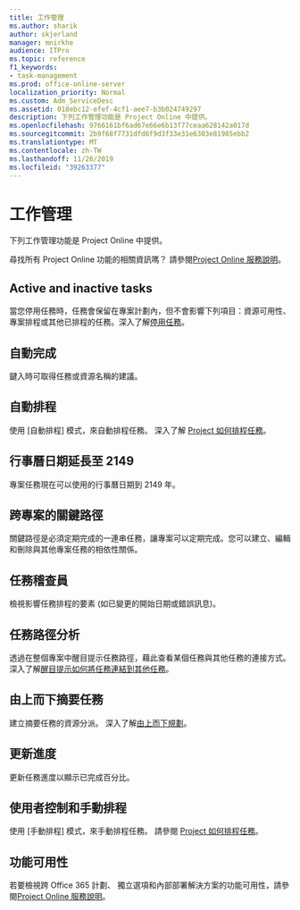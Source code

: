 ```yaml
---
title: 工作管理
ms.author: sharik
author: skjerland
manager: mnirkhe
audience: ITPro
ms.topic: reference
f1_keywords:
- task-management
ms.prod: office-online-server
localization_priority: Normal
ms.custom: Adm_ServiceDesc
ms.assetid: 018ebc12-efef-4cf1-aee7-b3b024749297
description: 下列工作管理功能是 Project Online 中提供。
ms.openlocfilehash: 9766161bf6ad67e66e6b13f77ceaa628142a017d
ms.sourcegitcommit: 2b9f68f7731dfd6f9d3f33e31e6303e81985ebb2
ms.translationtype: MT
ms.contentlocale: zh-TW
ms.lasthandoff: 11/26/2019
ms.locfileid: "39263377"
---
```

# <a name="task-management"></a>工作管理

下列工作管理功能是 Project Online 中提供。
  
尋找所有 Project Online 功能的相關資訊嗎？ 請參閱[Project Online 服務說明](project-online-service-description.md)。
  
## <a name="active-and-inactive-tasks"></a>Active and inactive tasks

當您停用任務時，任務會保留在專案計劃內，但不會影響下列項目：資源可用性、專案排程或其他已排程的任務。深入了解[停用任務](https://go.microsoft.com/fwlink/p/?LinkId=271335)。
  
## <a name="auto-complete"></a>自動完成

鍵入時可取得任務或資源名稱的建議。 
  
## <a name="automatic-scheduling"></a>自動排程

使用 [自動排程] 模式，來自動排程任務。 深入了解 [Project 如何排程任務](https://go.microsoft.com/fwlink/p/?LinkId=271331)。 
  
## <a name="calendar-date-extended-to-2149"></a>行事曆日期延長至 2149

專案任務現在可以使用的行事曆日期到 2149 年。 
  
## <a name="cross-project-critical-path"></a>跨專案的關鍵路徑

關鍵路徑是必須定期完成的一連串任務，讓專案可以定期完成。您可以建立、編輯和刪除與其他專案任務的相依性關係。 
  
## <a name="task-inspector"></a>任務稽查員

檢視影響任務排程的要素 (如已變更的開始日期或錯誤訊息)。
  
## <a name="task-path-analysis"></a>任務路徑分析

透過在整個專案中醒目提示任務路徑，藉此查看某個任務與其他任務的連接方式。深入了解[醒目提示如何將任務連結到其他任務](https://go.microsoft.com/fwlink/p/?LinkId=271345)。
  
## <a name="top-down-summary-tasks"></a>由上而下摘要任務

建立摘要任務的資源分派。 深入了解[由上而下規劃](https://go.microsoft.com/fwlink/p/?LinkId=271333)。
  
## <a name="update-progress"></a>更新進度

更新任務進度以顯示已完成百分比。
  
## <a name="user-controlled-and-manual-scheduling"></a>使用者控制和手動排程

使用 [手動排程] 模式，來手動排程任務。 請參閱 [Project 如何排程任務](https://go.microsoft.com/fwlink/p/?LinkId=271331)。
  
## <a name="feature-availability"></a>功能可用性

若要檢視跨 Office 365 計劃、 獨立選項和內部部署解決方案的功能可用性，請參閱[Project Online 服務說明](project-online-service-description.md)。
  